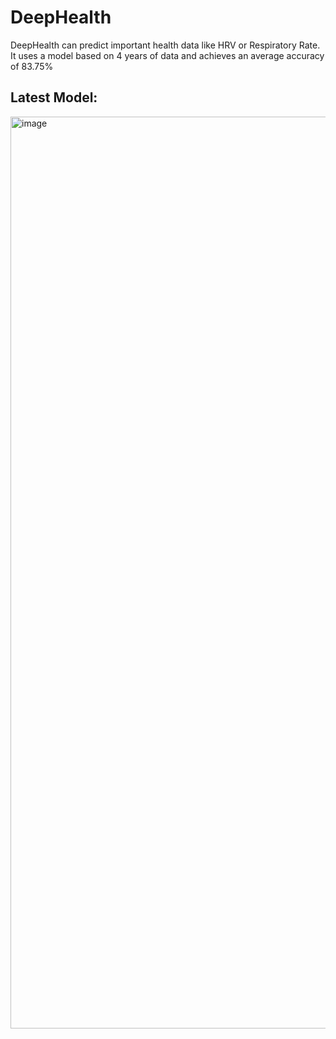 # DeepHealth
DeepHealth can predict important health data like HRV or Respiratory Rate. It uses a model based on 4 years of data and achieves an average accuracy of 83.75%

## Latest Model:

<img width="1459" alt="image" src="https://user-images.githubusercontent.com/85313672/197412068-6fe6d07a-ac24-44c9-97dc-b85354fc424b.png">
